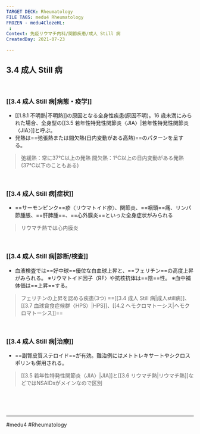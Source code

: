 ```yaml
---
TARGET DECK: Rheumatology
FILE TAGS: medu4 Rheumatology
FROZEN - medu4ClozeHL:
 : 
Context: 免疫リウマチ内科/関節疾患/成人 Still 病
CreatedDay: 2021-07-23

---
```


## 3.4 成人 Still 病

<br>

### [[3.4 成人 Still 病|病態・疫学]]
* [[1.8.1 不明熱|不明熱]]の原因となる全身性疾患(原因不明)。16 歳未満にみられた場合、全身型の[[3.5 若年性特発性関節炎〈JIA〉|若年性特発性関節炎〈JIA〉]]と呼ぶ。
* 発熱は==弛張熱または間欠熱(日内変動がある高熱)==のパターンを呈する。
>弛緩熱：常に37℃以上の発熱
>間欠熱：1℃以上の日内変動がある発熱(37℃以下のこともある)
<!--ID: 1627801028392-->



<br>

### [[3.4 成人 Still 病|症状]]
* ==サーモンピンク==疹〈リウマトイド疹〉、関節炎、==咽頭==痛、リンパ節腫脹、==肝脾腫==、==心外膜炎==といった全身症状がみられる
>リウマチ熱では心内膜炎
<!--ID: 1627801028398-->



<br>

### [[3.4 成人 Still 病|診断/検査]]
* 血液検査では==好中球==優位な白血球上昇と、==フェリチン==の高度上昇がみられる。
※リウマトイド因子〈RF〉や抗核抗体は==陰==性。
※血中補体価は==上昇==する。
<!--ID: 1656411250309-->





>フェリチンの上昇を認める疾患(3つ)
>==[[3.4 成人 Still 病|成人still病]]、[[3.7 血球貪食症候群〈HPS〉|HPS]]、[[4.2 ヘモクロマトーシス|ヘモクロマトーシス]]==
<!--ID: 1627801028409-->



<br>

### [[3.4 成人 Still 病|治療]]
* ==副腎皮質ステロイド==が有効。難治例にはメトトレキサートやシクロスポリンも併用される。
 >[[3.5 若年性特発性関節炎〈JIA〉|JIA]]と[[3.6 リウマチ熱|リウマチ熱]]などではNSAIDsがメインなので区別
<!--ID: 1627801028415-->



<br><br><br>

---
#medu4 #Rheumatology 
